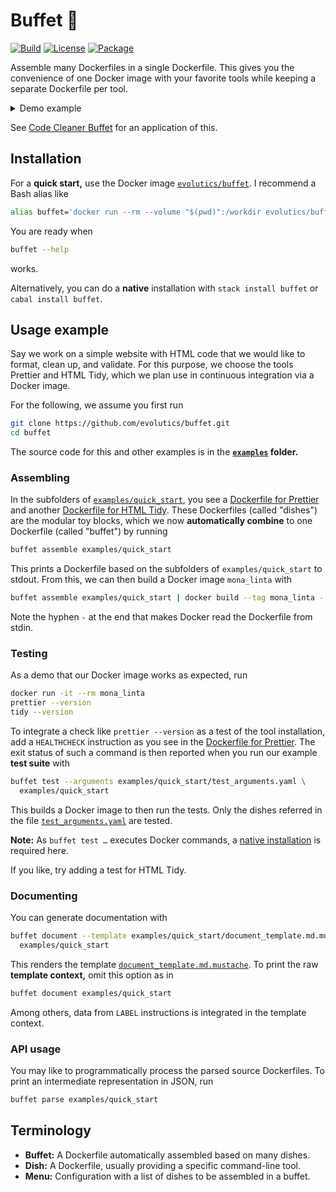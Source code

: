 # Buffet 🍜

[![Build](https://img.shields.io/travis/evolutics/buffet)](https://travis-ci.org/evolutics/buffet)
[![License](https://img.shields.io/github/license/evolutics/buffet)](LICENSE)
[![Package](https://img.shields.io/hackage/v/buffet)](https://hackage.haskell.org/package/buffet)

Assemble many Dockerfiles in a single Dockerfile. This gives you the convenience of one Docker image with your favorite tools while keeping a separate Dockerfile per tool.

<details>
<summary>Demo example</summary>

A Dockerfile for Prettier

```dockerfile
FROM alpine:3.11.5
RUN apk add --no-cache yarn~=1.19 && yarn global add prettier@2.0.2
WORKDIR /workdir
```

plus a Dockerfile for HTML Tidy

```dockerfile
FROM alpine:3.11.5
RUN apk add --no-cache tidyhtml~=5.6
WORKDIR /workdir
```

are automatically assembled in a single Dockerfile

```dockerfile
FROM alpine:3.11.5
RUN apk add --no-cache yarn~=1.19 && yarn global add prettier@2.0.2 \
  && apk add --no-cache tidyhtml~=5.6
WORKDIR /workdir
```

You can try this yourself by running

```bash
buffet assemble examples/minimal_demonstration
```

</details>

See [Code Cleaner Buffet](https://github.com/evolutics/code-cleaner-buffet) for an application of this.

## Installation

For a **quick start,** use the Docker image [`evolutics/buffet`](https://hub.docker.com/r/evolutics/buffet). I recommend a Bash alias like

```bash
alias buffet='docker run --rm --volume "$(pwd)":/workdir evolutics/buffet'
```

You are ready when

```bash
buffet --help
```

works.

Alternatively, you can do a **native** installation with `stack install buffet` or `cabal install buffet`.

## Usage example

Say we work on a simple website with HTML code that we would like to format, clean up, and validate. For this purpose, we choose the tools Prettier and HTML Tidy, which we plan use in continuous integration via a Docker image.

For the following, we assume you first run

```bash
git clone https://github.com/evolutics/buffet.git
cd buffet
```

The source code for this and other examples is in the **[`examples`](examples) folder.**

### Assembling

In the subfolders of [`examples/quick_start`](examples/quick_start), you see a [Dockerfile for Prettier](examples/quick_start/prettier/Dockerfile) and another [Dockerfile for HTML Tidy](examples/quick_start/tidy/Dockerfile). These Dockerfiles (called "dishes") are the modular toy blocks, which we now **automatically combine** to one Dockerfile (called "buffet") by running

```bash
buffet assemble examples/quick_start
```

This prints a Dockerfile based on the subfolders of `examples/quick_start` to stdout. From this, we can then build a Docker image `mona_linta` with

```bash
buffet assemble examples/quick_start | docker build --tag mona_linta -
```

Note the hyphen `-` at the end that makes Docker read the Dockerfile from stdin.

### Testing

As a demo that our Docker image works as expected, run

```bash
docker run -it --rm mona_linta
prettier --version
tidy --version
```

To integrate a check like `prettier --version` as a test of the tool installation, add a `HEALTHCHECK` instruction as you see in the [Dockerfile for Prettier](examples/quick_start/prettier/Dockerfile). The exit status of such a command is then reported when you run our example **test suite** with

```bash
buffet test --arguments examples/quick_start/test_arguments.yaml \
  examples/quick_start
```

This builds a Docker image to then run the tests. Only the dishes referred in the file [`test_arguments.yaml`](examples/quick_start/test_arguments.yaml) are tested.

**Note:** As `buffet test …` executes Docker commands, a [native installation](#installation) is required here.

If you like, try adding a test for HTML Tidy.

### Documenting

You can generate documentation with

```bash
buffet document --template examples/quick_start/document_template.md.mustache \
  examples/quick_start
```

This renders the template [`document_template.md.mustache`](examples/quick_start/document_template.md.mustache). To print the raw **template context,** omit this option as in

```bash
buffet document examples/quick_start
```

Among others, data from `LABEL` instructions is integrated in the template context.

### API usage

You may like to programmatically process the parsed source Dockerfiles. To print an intermediate representation in JSON, run

```bash
buffet parse examples/quick_start
```

## Terminology

- **Buffet:** A Dockerfile automatically assembled based on many dishes.
- **Dish:** A Dockerfile, usually providing a specific command-line tool.
- **Menu:** Configuration with a list of dishes to be assembled in a buffet.
